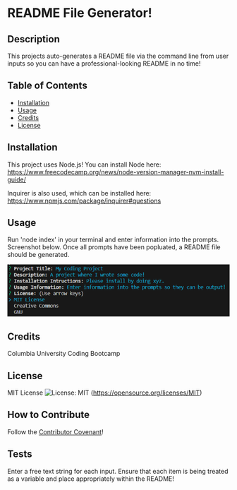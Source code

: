 # README File Generator!

## Description

This projects auto-generates a README file via the command line from user inputs so you can have a professional-looking README in no time!

## Table of Contents 

- [Installation](#installation)
- [Usage](#usage)
- [Credits](#credits)
- [License](#license)

## Installation

This project uses Node.js!
You can install Node here:  
https://www.freecodecamp.org/news/node-version-manager-nvm-install-guide/  

Inquirer is also used, which can be installed here:  
https://www.npmjs.com/package/inquirer#questions

## Usage

Run 'node index' in your terminal and enter information into the prompts. Screenshot below. Once all prompts have been popluated, a README file should be generated.

![prompttext](readmegenscreen.png)

## Credits

Columbia University Coding Bootcamp

## License

MIT License ![License: MIT](https://img.shields.io/badge/License-MIT-yellow.svg) (https://opensource.org/licenses/MIT)

## How to Contribute

Follow the [Contributor Covenant](https://www.contributor-covenant.org/)!

## Tests

Enter a free text string for each input. Ensure that each item is being treated as a variable and place appropriately within the README!
